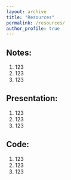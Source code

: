 ```yaml
---
layout: archive
title: "Resources"
permalink: /resources/
author_profile: true
---
```


## Notes:
1. 123
2. 123
3. 123

## Presentation:
1. 123
2. 123
3. 123

## Code:
1. 123
2. 123
3. 123
